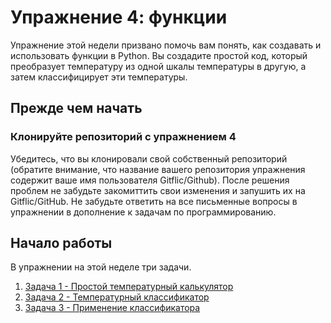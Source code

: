 # Упражнение 4: функции

Упражнение этой недели призвано помочь вам понять, как создавать и использовать функции в Python.
Вы создадите простой код, который преобразует температуру из одной шкалы температуры в другую, а затем классифицирует эти температуры.

## Прежде чем начать

### Клонируйте репозиторий с упражнением 4

Убедитесь, что вы клонировали свой собственный репозиторий (обратите внимание, что название вашего репозитория упражнения содержит ваше имя пользователя Gitflic/Github). После решения проблем не забудьте закомиттить свои изменения и запушить их на Gitflic/GitHub.
Не забудьте ответить на все письменные вопросы в упражнении в дополнение к задачам по программированию.

## Начало работы

В упражнении на этой неделе три задачи.

1. [Задача 1 - Простой температурный калькулятор](Exercise-4-problem-1.ipynb)
2. [Задача 2 - Температурный классификатор](Exercise-4-problem-2.ipynb)
3. [Задача 3 - Применение классификатора](Exercise-4-problem-3.ipynb)
